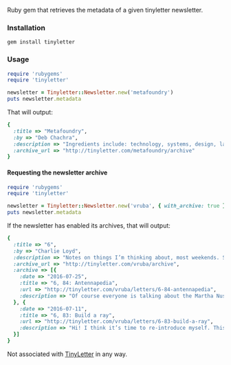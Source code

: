 Ruby gem that retrieves the metadata of a given tinyletter newsletter.

### Installation

```gem install tinyletter```

### Usage

```ruby
require 'rubygems'
require 'tinyletter'

newsletter = Tinyletter::Newsletter.new('metafoundry')
puts newsletter.metadata 
```

That will output:

```ruby
{
  :title => "Metafoundry",
  :by => "Deb Chachra",
  :description => "Ingredients include: technology, systems, design, language, social justice, and geography. Less than 0.1% cats by volume. Manufactured in a facility that contains personality, emotions and a worldview.", 
  :archive_url => "http://tinyletter.com/metafoundry/archive"
}
```

#### Requesting the newsletter archive

```ruby
require 'rubygems'
require 'tinyletter'

newsletter = Tinyletter::Newsletter.new('vruba', { with_archive: true })
puts newsletter.metadata
```

If the newsletter has enabled its archives, that will output:

```ruby
{
  :title => "6",
  :by => "Charlie Loyd",
  :description => "Notes on things I’m thinking about, most weekends. Strictly a personal project, representing my own views alone. Recurring themes include psychogeography, space shuttles, food, and complaining.", 
  :archive_url => "http://tinyletter.com/vruba/archive",
  :archive => [{
    :date => "2016-07-25",
    :title => "6, 84: Antennapedia",
    :url => "http://tinyletter.com/vruba/letters/6-84-antennapedia",
    :description => "Of course everyone is talking about the Martha Nussbaum profile in *The New Yorker*  (via @equartey"
  }, {
    :date => "2016-07-11",
    :title => "6, 83: Build a ray",
    :url => "http://tinyletter.com/vruba/letters/6-83-build-a-ray",
    :description => "Hi! I think it’s time to re-introduce myself. This is an irregular newsletter on mixed topics. It comes from wanting to stay in loose touch with more people than I can personally. What I put here is..."
  }]
}
```

Not associated with [TinyLetter](https://www.tinyletter.com) in any way.
